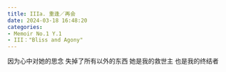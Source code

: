 ```yaml
---
title: IIIa. 重逢／再会
date: 2024-03-18 16:48:20
categories:
- Memoir No.1 Y.1
- III："Bliss and Agony"
---
```


因为心中对她的思念
失掉了所有以外的东西
她是我的救世主
也是我的终结者

